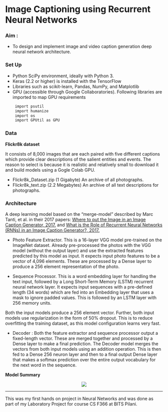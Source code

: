 # Image Captioning using Recurrent Neural Networks

### Aim : 
 - To design and implement image and video caption generation deep neural network architecture.

### Set Up

 - Python SciPy environment, ideally with Python 3.
 - Keras (2.2 or higher) is installed with the TensorFlow
 - Libraries such as scikit-learn, Pandas, NumPy, and Matplotlib 
 - GPU (accessible through Google Collaboratories). Following libraries are imported to map GPU requirements
    ```python
     import​ psutil 
     import​ humanize 
     import​ os
     import​ GPUtil ​as​ GPU
     ```
     
### Data

**Flickr8k dataset**

It consists of 8,000 images that are each paired with five different captions which provide clear descriptions of the salient entities and events. The reason to select is because it is realistic and relatively small to download it and build models using a Gogle Colab GPU.

   - Flickr8k_Dataset.zip (1 Gigabyte) An archive of all photographs.
   - Flickr8k_text.zip (2.2 Megabytes) An archive of all text descriptions for photographs.

### Architecture

A deep learning model based on the “merge-model” described by Marc Tanti, et al. in their 2017 papers: [Where to put the Image in an Image Caption Generator, 2017.](https://arxiv.org/abs/1703.09137)  and  [What is the Role of Recurrent Neural Networks (RNNs) in an Image Caption Generator?, 2017.](https://arxiv.org/abs/1708.02043)


- Photo Feature Extractor. This is a 16-layer VGG model pre-trained on the ImageNet dataset. Already pre-processed the photos with the VGG model (without the output layer) and use the extracted features predicted by this model as input. It ​expects input photo features to be a vector of 4,096 elements. These are processed by a Dense layer to produce a 256 element representation of the photo.

- Sequence Processor. This is a word embedding layer for handling the text input, followed by a Long Short-Term Memory (LSTM) recurrent neural network layer. It expects input sequences with a pre-defined length (34 words) which are fed into an Embedding layer that uses a mask to ignore padded values. This is followed by an LSTM layer with 256 memory units.

Both the input models produce a 256 element vector. Further, both input models use regularization in the form of 50% dropout. This is to reduce overfitting the training dataset, as this model configuration learns very fast.

- Decoder : Both the feature extractor and sequence processor output a fixed-length vector. These are merged together and processed by a Dense layer to make a final prediction. The Decoder model merges the vectors from both input models using an addition operation. This is then fed to a Dense 256 neuron layer and then to a final output Dense layer that makes a softmax prediction over the entire output vocabulary for the next word in the sequence.


**Model Summary**

<p align="center">
  <img src="https://user-images.githubusercontent.com/39693183/84002037-6183e600-a985-11ea-8b18-2803d30b365d.png">
</p>


---
This was my first hands on project in Neural Networks and was done as part of my Laboratory Project for course CS F366 at BITS Pilani.
